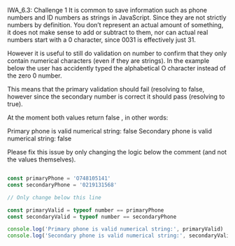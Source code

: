 IWA_6.3: Challenge 1
It is common to save information such as phone numbers and ID numbers as strings in JavaScript. Since they are not strictly numbers by definition. You don’t represent an actual amount of something, it does not make sense to add or subtract to them, nor can actual real numbers start with a 0 character, since 0031 is effectively just 31.

 

However it is useful to still do validation on number to confirm that they only contain numerical characters (even if they are strings). In the example below the user has accidently typed the alphabetical O character instead of the zero 0 number.

 

This means that the primary validation should fail (resolving to false, however since the secondary number is correct it should pass (resolving to true).

 

At the moment both values return false , in other words:

Primary phone is valid numerical string: false
Secondary phone is valid numerical string: false
 

Please fix this issue by only changing the logic below the comment (and not the values themselves).

``` js 

const primaryPhone = 'O748105141'
const secondaryPhone = '0219131568'

// Only change below this line

const primaryValid = typeof number == primaryPhone 
const secondaryValid = typeof number == secondaryPhone

console.log('Primary phone is valid numerical string:', primaryValid)
console.log('Secondary phone is valid numerical string:', secondaryValid )
 ```